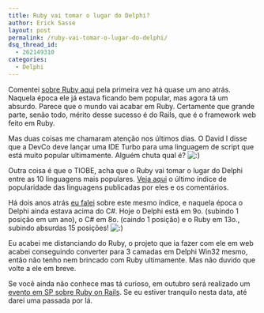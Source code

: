 ```yaml
---
title: Ruby vai tomar o lugar do Delphi?
author: Erick Sasse
layout: post
permalink: /ruby-vai-tomar-o-lugar-do-delphi/
dsq_thread_id:
  - 262149310
categories:
  - Delphi
---
```

Comentei [sobre Ruby aqui][1] pela primeira vez há quase um ano atrás. Naquela época ele já estava ficando bem popular, mas agora tá um absurdo. Parece que o mundo vai acabar em Ruby. Certamente que grande parte, senão todo, mérito desse sucesso é do Rails, que é&nbsp;o&nbsp;framework web feito em Ruby.

Mas duas coisas me chamaram atenção nos últimos dias. O David I disse que a DevCo deve lançar uma IDE Turbo para uma linguagem de script que está muito popular ultimamente. Alguém chuta qual é? <img src="http://www.ericksasse.com.br/wp-includes/images/smilies/icon_smile.gif" alt=":)" class="wp-smiley" />

Outra coisa é que o TIOBE, acha que o Ruby vai tomar o lugar do Delphi entre as 10 linguagens mais populares. [Veja aqui][2] o último índice de popularidade das linguagens publicadas por eles e os comentários. 

Há dois anos atrás [eu falei][3] sobre este mesmo índice, e naquela época o Delphi ainda estava acima do C#. Hoje o Delphi está em 9o. (subindo 1 posição em um ano), o C# em 8o. (caindo 1 posição) e o Ruby em 13o., subindo absurdas 15 posições! <img src="http://www.ericksasse.com.br/wp-includes/images/smilies/icon_smile.gif" alt=":)" class="wp-smiley" />

Eu acabei me distanciando do Ruby, o projeto que ia fazer com ele em web acabei conseguindo converter para 3&nbsp;camadas em Delphi Win32 mesmo, então não tenho nem brincado com Ruby ultimamente. Mas não duvido que volte a ele em breve.

Se você ainda não conhece mas tá curioso, em outubro será realizado um [evento em SP sobre Ruby on Rails][4]. Se eu estiver tranquilo nesta data, até darei uma passada por lá.

 [1]: http://www.ericksasse.com.br/?p=379
 [2]: http://www.tiobe.com/tpci.htm
 [3]: http://www.ericksasse.com.br/?p=99
 [4]: http://www.temporealeventos.com.br/?area=6